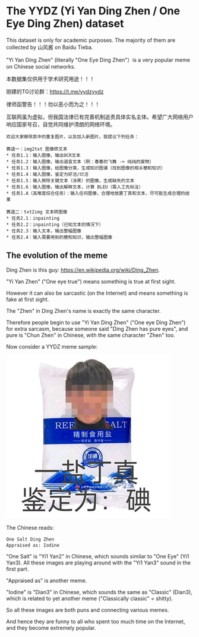 # The YYDZ (Yi Yan Ding Zhen / One Eye Ding Zhen) dataset

This dataset is only for academic purposes. The majority of them are collected by 山风酱 on Baidu Tieba.

"Yi Yan Ding Zhen" (literally "One Eye Ding Zhen"）is a very popular meme on Chinese social networks.

本数据集仅供用于学术研究用途！！！

刚建的TG讨论群：https://t.me/yydzyydz

律师函警告！！！勿以恶小而为之！！！

互联网虽为虚拟，但我国法律已有完善机制追责具体实名主体。希望广大网络用户响应国家号召，自觉共同维护清朗的网络环境。

```
欢迎大家移除其中的重复图片，以及加入新图片。我提议下列任务：

赛道一：img2txt 图像转文本
* 任务1.1：输入图像，输出OCR文本
* 任务1.2：输入图像，输出谐音文本（例：春春的飞舞 -> 纯纯的废物）
* 任务1.3：输入图像，给图像分类，生成知识图谱（找到图像的相关梗和知识）
* 任务1.4：输入图像，鉴定为好活/烂活
* 任务1.5：输入擦除关键文本（涂黑）的图像，生成缺失的文本
* 任务1.6：输入图像，输出解释文本，计算 BLEU（需人工先标注）
* 任务1.A（高难度综合任务）：输入任何图像，合理地放置丁真和文本，尽可能生成合理的结果

赛道二：txt2img 文本转图像
* 任务2.1：inpainting
* 任务2.2：inpainting（已知文本的情况下）
* 任务2.3：输入文本，输出整幅图像
* 任务2.4：输入需要用到的梗和知识，输出整幅图像
```
## The evolution of the meme

Ding Zhen is this guy: https://en.wikipedia.org/wiki/Ding_Zhen.

"Yi Yan Zhen" ("One eye true") means something is true at first sight.

However it can also be sarcastic (on the Internet) and means something is fake at first sight.

The "Zhen" in Ding Zhen's name is exactly the same character.

Therefore people begin to use "Yi Yan Ding Zhen" ("One eye Ding Zhen") for extra sarcasm, because someone said "Ding Zhen has pure eyes", and pure is "Chun Zhen" in Chinese, with the same character "Zhen" too.

Now consider a YYDZ meme sample:

![YYDZ_sample.jpg](YYDZ_sample.jpg)

The Chinese reads:
```
One Salt Ding Zhen
Appraised as: Iodine
```

"One Salt" is "Yi1 Yan2" in Chinese, which sounds similar to "One Eye" (Yi1 Yan3). All these images are playing around with the "Yi1 Yan3" sound in the first part.

"Appraised as" is another meme.

"Iodine" is "Dian3" in Chinese, which sounds the same as "Classic" (Dian3), which is related to yet another meme ("Classically classic" = shitty).

So all these images are both puns and connecting various memes.

And hence they are funny to all who spent too much time on the Internet, and they become extremely popular.
